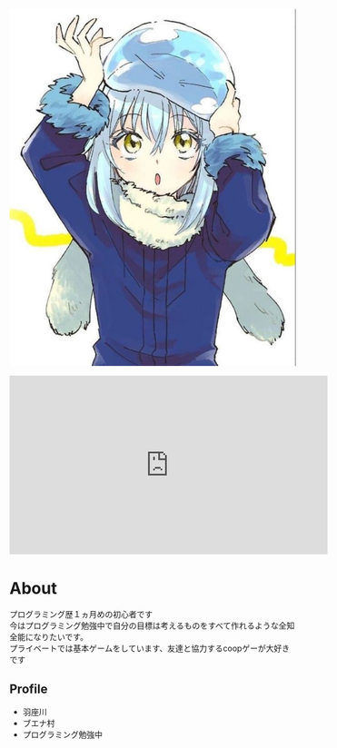 ![ディスコードのアイコンこれにしてる](55b294b7ae0c8ffc34e669fd22c7b5b1.jpg)

<iframe width="560" height="315" src="https://www.youtube.com/embed/vr9dLvJs7VE" title="YouTube video player" frameborder="0" allow="accelerometer; autoplay; clipboard-write; encrypted-media; gyroscope; picture-in-picture" allowfullscreen></iframe>

# About
プログラミング歴１ヵ月めの初心者です  
今はプログラミング勉強中で自分の目標は考えるものをすべて作れるような全知全能になりたいです。  
プライベートでは基本ゲームをしています、友達と協力するcoopゲーが大好きです

## Profile
- 羽座川
- ブエナ村
- プログラミング勉強中
